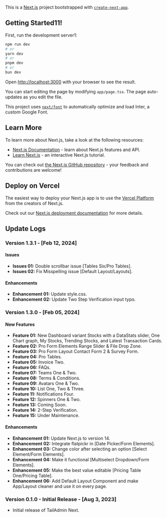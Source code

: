 This is a [Next.js](https://nextjs.org/) project bootstrapped
with [`create-next-app`](https://github.com/vercel/next.js/tree/canary/packages/create-next-app).

## Getting Started11!

First, run the development server1:

```bash
npm run dev
# or
yarn dev
# or
pnpm dev
# or
bun dev
```

Open [http://localhost:3000](http://localhost:3000) with your browser to see the result.

You can start editing the page by modifying `app/page.tsx`. The page auto-updates as you edit the file.

This project uses [`next/font`](https://nextjs.org/docs/basic-features/font-optimization) to automatically optimize and
load Inter, a custom Google Font.

## Learn More

To learn more about Next.js, take a look at the following resources:

- [Next.js Documentation](https://nextjs.org/docs) - learn about Next.js features and API.
- [Learn Next.js](https://nextjs.org/learn) - an interactive Next.js tutorial.

You can check out [the Next.js GitHub repository](https://github.com/vercel/next.js/) - your feedback and contributions
are welcome!

## Deploy on Vercel

The easiest way to deploy your Next.js app is to use
the [Vercel Platform](https://vercel.com/new?utm_medium=default-template&filter=next.js&utm_source=create-next-app&utm_campaign=create-next-app-readme)
from the creators of Next.js.

Check out our [Next.js deployment documentation](https://nextjs.org/docs/deployment) for more details.

## Update Logs

### Version 1.3.1 - [Feb 12, 2024]

#### Issues

- **Issues 01:** Double scrollbar issue [Tables Six/Pro Tables].
- **Issues 02:** Fix Misspelling issue [Default Layout/Layouts].

#### Enhancements

- **Enhancement 01:** Update style.css.
- **Enhancement 02:** Update Two Step Verification input typo.


### Version 1.3.0 - [Feb 05, 2024]

#### New Features

- **Feature 01:** New Dashboard variant Stocks with a DataStats slider, One Chart graph, My Stocks, Trending Stocks, and Latest Transaction Cards.
- **Feature 02:** Pro Form Elements Range Slider & File Drop Zone.
- **Feature 03:** Pro Form Layout Contact Form 2 & Survey Form.
- **Feature 04:** Pro Tables.
- **Feature 05:** Invoice Two.
- **Feature 06:** FAQs.
- **Feature 07:** Teams One & Two.
- **Feature 08:** Terms & Conditions.
- **Feature 09:** Avatars One & Two.
- **Feature 10:** List One, Two & Three.
- **Feature 11:** Notifications Four.
- **Feature 12:** Spinners One & Two.
- **Feature 13:** Coming Soon.
- **Feature 14:** 2-Step Verification.
- **Feature 15:** Under Maintenance.

#### Enhancements

- **Enhancement 01:** Update Next.js to version 14.
- **Enhancement 02:** Integrate flatpickr in [Date Picker/Form Elements].
- **Enhancement 03:** Change color after selecting an option [Select Element/Form Elements].
- **Enhancement 04:** Make it functional [Multiselect Dropdown/Form Elements].
- **Enhancement 05:** Make the best value editable [Pricing Table One/Pricing Table].
- **Enhancement 06:** Add Default Layout Component and make App/Layout cleaner and use it on every page.

### Version 0.1.0 - Initial Release - [Aug 3, 2023]

- Initial release of TailAdmin Next.
